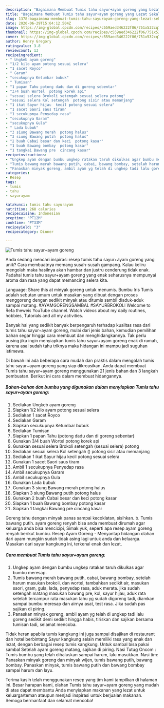 ```yaml
---
description: "Bagaimana Membuat Tumis tahu sayur+ayam goreng yang Lezat Sekali"
title: "Bagaimana Membuat Tumis tahu sayur+ayam goreng yang Lezat Sekali"
slug: 1378-bagaimana-membuat-tumis-tahu-sayurayam-goreng-yang-lezat-sekali
date: 2020-06-29T15:04:12.504Z
image: https://img-global.cpcdn.com/recipes/c559aed346222f06/751x532cq70/tumis-tahu-sayurayam-goreng-foto-resep-utama.jpg
thumbnail: https://img-global.cpcdn.com/recipes/c559aed346222f06/751x532cq70/tumis-tahu-sayurayam-goreng-foto-resep-utama.jpg
cover: https://img-global.cpcdn.com/recipes/c559aed346222f06/751x532cq70/tumis-tahu-sayurayam-goreng-foto-resep-utama.jpg
author: Henry Gregory
ratingvalue: 3.8
reviewcount: 13
recipeingredient:
- " Ungkeb ayam goreng"
- "1/2 kilo ayam potong sesuai selera"
- "1 sacet Royco"
- " Garam"
- "secukupnya Ketumbar bubuk"
- " Tumisan"
- "1 papan Tahu potong dadu dan di goreng sebentar"
- "3/4 buah Wortel  potong korek api"
- "sesuai selera Brokoli setengah sesuai selera potong"
- "sesuai selera Kol setengah  potong sisir atau memanjang"
- "1 ikat Sayur hijau  kecil potong sesuai selera"
- "1 sacet Saori saus tiram"
- "1 secukupnya Penyedap rasa"
- "secukupnya Garam"
- "secukupnya Gula"
- " Lada bubuk"
- "3 siung Bawang merah  potong halus"
- "3 siung Bawang putih  potong halus"
- "2 buah Cabai besar dan keci  potong kasar"
- "1 buah Bawang bombay  potong kasar"
- "1 tangkai Bawang pre  cincang kasar"
recipeinstructions:
- "Ungkep ayam dengan bumbu ungkep ratakan taruh dikulkas agar bumbu meresap."
- "Tumis bawang merah bawang putih, cabai, bawang bombay, setelah harum masukan brokoli, dan wortel, tambahkan sedikit air, masukan saori, gram, gula, lada, penyedap rasa, aduk merata. jika sudah setengah matang masukan bawang pre, kol, sayur hijau, aduk rata setelah tercampur rata masukan tahu yg sudah digoreng tadi, diamkan sampai bumbu meresap dan airnya asat, test rasa. Jika sudah pas sajikan di piring."
- "Panaskan minyak goreng, ambil ayam yg telah di ungkep tadi lalu goreng sedikit demi sedikit hingga habis, tiriskan dan sajikan bersama tumisan tadi, selamat mencoba."
categories:
- Resep
tags:
- tumis
- tahu
- sayurayam

katakunci: tumis tahu sayurayam 
nutrition: 268 calories
recipecuisine: Indonesian
preptime: "PT12M"
cooktime: "PT33M"
recipeyield: "3"
recipecategory: Dinner

---
```



![Tumis tahu sayur+ayam goreng](https://img-global.cpcdn.com/recipes/c559aed346222f06/751x532cq70/tumis-tahu-sayurayam-goreng-foto-resep-utama.jpg)

Anda sedang mencari inspirasi resep tumis tahu sayur+ayam goreng yang unik? Cara membuatnya memang susah-susah gampang. Kalau keliru mengolah maka hasilnya akan hambar dan justru cenderung tidak enak. Padahal tumis tahu sayur+ayam goreng yang enak seharusnya mempunyai aroma dan rasa yang dapat memancing selera kita.

Language: Share this at minyak goreng untuk menumis. Bumbu Iris Tumis adalah sebutan umum untuk masakan yang dibuat dengan proses menggoreng dengan sedikit minyak atau ditumis sambil diaduk-aduk sampai matang. #AYAMGORENGSAMBAL #SAYURBROKOLI Welcome to Refa theweis YouTube channel. Watch videos about my daily routines, hobbies, Tutorials and all my activities.

Banyak hal yang sedikit banyak berpengaruh terhadap kualitas rasa dari tumis tahu sayur+ayam goreng, mulai dari jenis bahan, kemudian pemilihan bahan segar hingga cara membuat dan menghidangkannya. Tak perlu pusing jika ingin menyiapkan tumis tahu sayur+ayam goreng enak di rumah, karena asal sudah tahu triknya maka hidangan ini mampu jadi suguhan istimewa.


Di bawah ini ada beberapa cara mudah dan praktis dalam mengolah tumis tahu sayur+ayam goreng yang siap dikreasikan. Anda dapat membuat Tumis tahu sayur+ayam goreng menggunakan 21 jenis bahan dan 3 langkah pembuatan. Berikut ini cara dalam membuat hidangannya.

<!--inarticleads1-->

##### Bahan-bahan dan bumbu yang digunakan dalam menyiapkan Tumis tahu sayur+ayam goreng:

1. Sediakan  Ungkeb ayam goreng
1. Siapkan 1/2 kilo ayam potong sesuai selera
1. Sediakan 1 sacet Royco
1. Sediakan  Garam
1. Siapkan secukupnya Ketumbar bubuk
1. Sediakan  Tumisan
1. Siapkan 1 papan Tahu (potong dadu dan di goreng sebentar)
1. Gunakan 3/4 buah Wortel  potong korek api
1. Gunakan sesuai selera Brokoli setengah (sesuai selera) potong
1. Sediakan sesuai selera Kol setengah () potong sisir atau memanjang
1. Sediakan 1 ikat Sayur hijau  kecil potong sesuai selera
1. Gunakan 1 sacet Saori saus tiram
1. Ambil 1 secukupnya Penyedap rasa
1. Ambil secukupnya Garam
1. Ambil secukupnya Gula
1. Gunakan  Lada bubuk
1. Gunakan 3 siung Bawang merah  potong halus
1. Siapkan 3 siung Bawang putih  potong halus
1. Gunakan 2 buah Cabai besar dan keci  potong kasar
1. Siapkan 1 buah Bawang bombay  potong kasar
1. Siapkan 1 tangkai Bawang pre  cincang kasar


Goreng tahu dengan minyak panas sampai kecoklatan, sisihkan. b. Tumis bawang putih. ayam goreng renyah bisa anda membuat dirumah agar keluarga anda bisa mencicipi, Simak yuk, seperti apa resep ayam goreng renyah berikut bumbu. Resep Ayam Goreng - Menyantap hidangan olahan dari ayam mungkin sudah tidak asing lagi untuk anda dan keluarga. Masakan dari sayur kangkung ini, terkenal enak dan lezat. 

<!--inarticleads2-->

##### Cara membuat Tumis tahu sayur+ayam goreng:

1. Ungkep ayam dengan bumbu ungkep ratakan taruh dikulkas agar bumbu meresap.
1. Tumis bawang merah bawang putih, cabai, bawang bombay, setelah harum masukan brokoli, dan wortel, tambahkan sedikit air, masukan saori, gram, gula, lada, penyedap rasa, aduk merata. jika sudah setengah matang masukan bawang pre, kol, sayur hijau, aduk rata setelah tercampur rata masukan tahu yg sudah digoreng tadi, diamkan sampai bumbu meresap dan airnya asat, test rasa. Jika sudah pas sajikan di piring.
1. Panaskan minyak goreng, ambil ayam yg telah di ungkep tadi lalu goreng sedikit demi sedikit hingga habis, tiriskan dan sajikan bersama tumisan tadi, selamat mencoba.


Tidak heran apabila tumis kangkung ini juga sampai disajikan di restaurant dan hotel berbintang Sayur kangkung selain memiliki rasa yang enak dan lezat, dengan berbagai resep tumis kangkung. Untuk sambal bisa pakai sambal Setelah ayam goreng matang, sajikan di piring. Nasi Tutug Oncom : Tumis bumbu yang telah dihaluskan sampai harum, lalu masukkan. Nasi tim: Panaskan minyak goreng dan minyak wijen, tumis bawang putih, bawang bombay. Panaskan minyak, tumis bawang putih dan bawang bombay sampai harum dan layu. 

Terima kasih telah menggunakan resep yang tim kami tampilkan di halaman ini. Besar harapan kami, olahan Tumis tahu sayur+ayam goreng yang mudah di atas dapat membantu Anda menyiapkan makanan yang lezat untuk keluarga/teman ataupun menjadi inspirasi untuk berjualan makanan. Semoga bermanfaat dan selamat mencoba!
